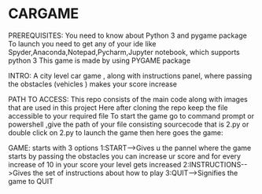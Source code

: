 # CARGAME
PREREQUISITES:
You need to know about Python 3 and pygame package 
To launch you need to get any of your ide like Spyder,Anaconda,Notepad,Pycharm,Jupyter notebook, which supports python 3
This game is made by using PYGAME package 

INTRO:
A city level car game , along with instructions panel, where passing the obstacles (vehicles ) makes your score increase


PATH TO ACCESS:
This repo consists of the main code along with images that are used in this project
Here after cloning the repo keep the file accessible to your required file 
To start the game go to command prompt or powershell ,give the path of your file consisting sourcecode
that is 2.py or double click on 2.py to launch the game
then here goes the game:

GAME:
starts with 3 options 
1:START-->Gives u the pannel where the game starts by passing the obstacles you can increase ur score and for every increase of 10 in your score your level gets increased
2:INSTRUCTIONS-->Gives the set of instructions about how to play
3:QUIT-->Signifies the game to QUIT

